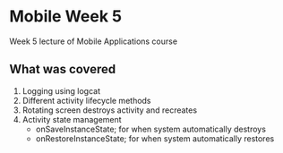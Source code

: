 # Mobile Week 5

Week 5 lecture of Mobile Applications course

## What was covered

1. Logging using logcat
2. Different activity lifecycle methods
3. Rotating screen destroys activity and recreates
4. Activity state management
    - onSaveInstanceState; for when system automatically destroys
    - onRestoreInstanceState; for when system automatically restores
